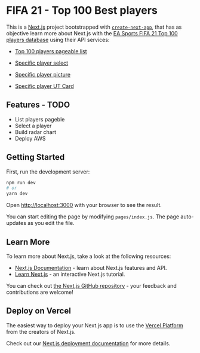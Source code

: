 # FIFA 21 - Top 100 Best players

This is a [Next.js](https://nextjs.org/) project bootstrapped with [`create-next-app`](https://github.com/vercel/next.js/tree/canary/packages/create-next-app), that has as objective learn more about Next.js with the [EA Sports FIFA 21 Top 100 players database](https://www.ea.com/games/fifa/fifa-21/ratings/ratings-database) using their API services:

- [Top 100 players pageable list](https://ratings-api.ea.com/v2/entities/fifa-21?filter=&sort=ranking:ASC&limit=20&offset=0)

- [Specific player select](https://ratings-api.ea.com/v2/entities/fifa-21?filter=primaryKey:158023)

- [Specific player picture](https://media.contentapi.ea.com/content/dam/ea/fifa/fifa-21/ratings-collective/f20assets/player-headshots/158023.png)

- [Specific player UT Card](https://media.contentapi.ea.com/content/dam/ea/fifa/fifa-21/ratings-collective/f20assets/player-shields/158023.png)


## Features - TODO

- List players pageble
- Select a player
- Build radar chart
- Deploy AWS


## Getting Started

First, run the development server:

```bash
npm run dev
# or
yarn dev
```

Open [http://localhost:3000](http://localhost:3000) with your browser to see the result.

You can start editing the page by modifying `pages/index.js`. The page auto-updates as you edit the file.

## Learn More

To learn more about Next.js, take a look at the following resources:

- [Next.js Documentation](https://nextjs.org/docs) - learn about Next.js features and API.
- [Learn Next.js](https://nextjs.org/learn) - an interactive Next.js tutorial.

You can check out [the Next.js GitHub repository](https://github.com/vercel/next.js/) - your feedback and contributions are welcome!

## Deploy on Vercel

The easiest way to deploy your Next.js app is to use the [Vercel Platform](https://vercel.com/import?utm_medium=default-template&filter=next.js&utm_source=create-next-app&utm_campaign=create-next-app-readme) from the creators of Next.js.

Check out our [Next.js deployment documentation](https://nextjs.org/docs/deployment) for more details.
